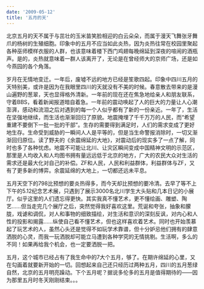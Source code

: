 ```yaml
---
date: '2009-05-12'
title: '五月的天'
---
```


北京五月的天不属于与茁壮的玉米苗笑脸相迎的白云朵朵，而属于漫天飞舞张牙舞爪的杨树的生殖细胞。印象中的五月不应当如此炎热，因为炎热往常在校园里聚起各种巫师模样衣服的人群，也该意味着楼下西门鸡翅每晚绵延到深夜的喧闹的酒瓶声。是的，炎热就意味着一群人该离开了，无论是在曾经师大的京师广场，还是如今燕园的各个角落。


岁月在无情地变迁。一年后，废墟不远的地方已经是笙歌四起。印象中四川五月的天特别美，或许是因为在我眼里四川的天就没有不美的时候。春意散去带来的是漫山遍野的葱翠，天也显得格外清新。一年前的现在还在焦急地给亲人和朋友联系，守着BBS，看着新闻报道暗自着急。一年前的震动唤起了人的巨大的力量让人心潮澎湃，感动和流泪之后对遇到的每一个人似乎都有了新的一份亲近。一年了，生活在坚强地继续，而生活也渐渐回归了原貌。地震掩埋了千千万万的人民，而“希望重建不要倒下一批一批的干部”。生存的需要得到满足时，人们的需求变成了更好地生存。生命受到威胁的一瞬间人人是平等的，但是当生命警报消除时，一切又渐渐回归原位。读了野夫的《余震绵延的大地》，对震动后的现实多了一点了解，同时也多了各种忧虑。地震不可能让北川、让灾区瞬间变成中国精神文明的示范区，那里是人均收入和人均图书拥有量远远低于北京的地方，广大的农民大众对生活的需求还是最大化对自己的补偿。ZF和人民，人民和利益群体，利益群体与ZF，又有了更多新的博弈。余震延绵的大地上，一切都还远未平息。


五月天空下的798比预想的要炎热得多，而今天却比预想的要冷清。去早了等不上下午的5.12纪念艺术展，只遇到了展示3000名北川学生大头贴和几本日记的小展厅。似乎这里的人们遗忘得更快。其实我真不懂艺术，更不懂绘画、雕塑、陶艺……但当走完几个展厅之后，突然觉得我好喜欢这里。荒诞和夸张，抽象和朦胧，戏谑和调侃，对人和事物的细致描绘，对生活和意识的深刻反讽，对内心和人性的投影和揭露……纵使自己看不懂艺术，但也这样喜欢着艺术。同时也开始羡慕起了玩艺术的人，虽然心头还是觉得不如玩学术靠谱，但十分妒忌他们拥有的肆意洒脱的心灵，而我一玩洒脱却可能立马遭到各种学究的无情挑剔。生活啊，多么的不同！如果再给我个机会，也一定要洒脱一把。


五月，这个城市已经占有了我生命中的7大个五月，够了。在期许绵延的心里，又在勾画着就要新开始的一切。回想起来自己还只经历过两种五月，四川的五月葱绿自然，北京的五月明亮躁动。下个五月呢？据说多伦多的五月是值得期待的——因为那里五月时冬天刚刚结束。。。
